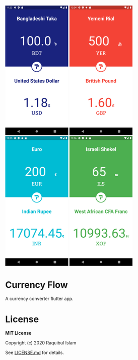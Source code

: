 <p float="left">
<img src="Screenshots/First Impression.png" width="200">
<img src="Screenshots/Screenshot_1592892294.png" width="200">
<img src="Screenshots/Screenshot_1592892347.png" width="200">
<img src="Screenshots/Screenshot_1592892393.png" width="200">
</p>

# Currency Flow

A currency converter flutter app.

# License

**MIT License**

Copyright (c) 2020 Raquibul Islam

See [LICENSE.md](LICENSE.md) for details.
